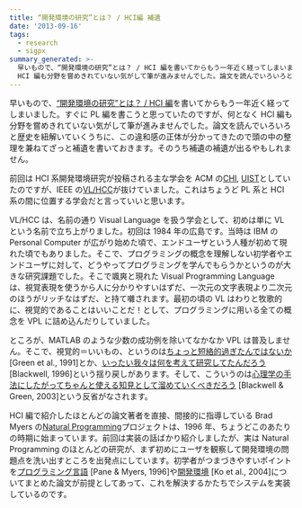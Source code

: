```yaml
---
title: “開発環境の研究”とは？ / HCI編 補遺
date: '2013-09-16'
tags:
  - research
  - sigpx
summary_generated: >-
  早いもので、“開発環境の研究”とは？ / HCI 編を書いてからもう一年近く経ってしまいました。すぐに PL 編を書こうと思っていたのですが、何となく
  HCI 編も分野を嘗めきれていない気がして筆が進みませんでした。論文を読んでいろいろと歴史を紐解いていくうちに、この違和感...
---
```


早いもので、[“開発環境の研究”とは？ / HCI 編](http://junkato.jp/ja/blog/2012/11/21/devenv-research-hci/)を書いてからもう一年近く経ってしまいました。すぐに PL 編を書こうと思っていたのですが、何となく HCI 編も分野を嘗めきれていない気がして筆が進みませんでした。論文を読んでいろいろと歴史を紐解いていくうちに、この違和感の正体が分かってきたので頭の中の整理を兼ねてざっと補遺を書いておきます。そのうち補遺の補遺が出るやもしれません。

前回は HCI 系開発環境研究が投稿される主な学会を ACM の[CHI](http://chi2013.acm.org/), [UIST](http://www.acm.org/uist/)としていたのですが、IEEE の[VL/HCC](http://conferences.computer.org/VLHCC/)が抜けていました。これはちょうど PL 系と HCI 系の間に位置する学会だと言っていいと思います。

VL/HCC は、名前の通り Visual Language を扱う学会として、初めは単に VL という名前で立ち上がりました。初回は 1984 年の広島です。当時は IBM の Personal Computer が広がり始めた頃で、エンドユーザという人種が初めて現れた頃でもありました。そこで、プログラミングの概念を理解しない初学者やエンドユーザに対して、どうやってプログラミングを学んでもらうかというのが大きな研究課題でした。そこで颯爽と現れた Visual Programming Language は、視覚表現を使うから人に分かりやすいはずだ、一次元の文字表現より二次元のほうがリッチなはずだ、と持て囃されます。最初の頃の VL はわりと牧歌的に、視覚的であることはいいことだ！として、プログラミングに用いる全ての概念を VPL に詰め込んだりしていました。

ところが、MATLAB のような少数の成功例を除いてなかなか VPL は普及しません。そこで、視覚的＝いいもの、というのは[ちょっと短絡的過ぎたんではないか](http://books.google.com/books?id=KT_bpSSJBgcC&lpg=PA121&ots=xOqA9RqCmE&dq=comprehensibility%20of%20visual%20and%20textual%20programs&lr&pg=PA121#v=onepage&q=comprehensibility%20of%20visual%20and%20textual%20programs&f=false "Comprehensibility of visual and textual programs: A test of superlativism against the’match-mismatch’conjecture")[Green et al., 1991]とか、[いったい我々は何を考えて研究してたんだろう](http://dx.doi.org/10.1109/VL.1996.545293 "Metacognitive theories of visual programming: what do we think we are doing?") [Blackwell, 1996]という揺り戻しがあります。そして、こういうのは[心理学の手法にしたがってちゃんと使える知見として溜めていくべきだろう](http://books.google.co.jp/books?id=gGyEOjkdpbYC&lpg=PA103&ots=6xumBtoOkX&dq=the%20cognitive%20dimensions%20of%20notations%20framework&lr&pg=PA103#v=onepage&q=the%20cognitive%20dimensions%20of%20notations%20framework&f=false "Notational systems–the cognitive dimensions of notations framework") [Blackwell & Green, 2003]という反省がなされます。

HCI 編で紹介したほとんどの論文著者を直接、間接的に指導している Brad Myers の[Natural Programming](http://www.cs.cmu.edu/~NatProg/index.html "Natural Programming Project, Carnegie Mellon University 1996-2013")プロジェクトは、1996 年、ちょうどこのあたりの時期に始まっています。前回は実装の話ばかり紹介しましたが、実は Natural Programming のほとんどの研究が、まず初めにユーザを観察して開発環境の問題点を洗い出すところを出発点にしています。初学者がつまづきやすいポイントを[プログラミング言語](http://www.cs.cmu.edu/~pane/cmu-cs-96-132.html "Usability Issues in the Design of Novice Programming Systems") [Pane & Myers, 1996]や[開発環境](http://dx.doi.org/10.1109/VLHCC.2004.47 "Six Learning Barriers in End-User Programming Systems") [Ko et al., 2004]についてまとめた論文が前提としてあって、これを解決するかたちでシステムを実装しているのです。
